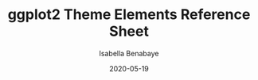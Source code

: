 ---
title: 'ggplot2 Theme Elements Reference Sheet'
author: Isabella Benabaye
date: '2020-05-19'
categories: [ggplot2]
tags:
  - Data Visualizations
  - ggplot2
  - rstats
  
summary: 'Inspired by [Henry Wang](https://twitter.com/henrywangnl)❜s ❝[ggplot2 Theme Elements Demonstration](https://henrywang.nl/ggplot2-theme-elements-demonstration/)❞, I created one for myself displaying all of the elements I frequently use and always google.
<p class="btn-articles"><a href="https://isabella-b.com/blog/ggplot2-theme-elements-reference" class="btn btn-sm">PDF/PNG <i class="fas fa-chevron-circle-right" aria-hidden="true"> </i></a></p>'

external_link: https://isabella-b.com/blog/ggplot2-theme-elements-reference
---